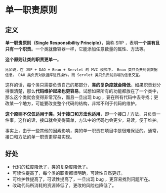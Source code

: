 # 单一职责原则
## 定义
**单一职责原则（Single Responsibility Principle）**，简称 SRP ，表明**一个类有且只有一个职责**。一个类就像容器一样，它能添加任意数量的属性、方法等。

**这个原则让类的职责更单一**。

    比如说，在 JSP + DAO + Bean + Servlet 的 MVC 模式中， Bean 类只负责封装数据信息， DAO 类负责对数据库进行操作，而 Servlet 类只负责前后端的信息交互。

这样的话，每个类只需要负责自己的那部分，**类的复杂度就会降低**。如果职责划分得很清楚，那么**代码维护起来也更容易**。试想如果所有的功能都放在了一个类中，那么这个类就会变得非常冗杂，而且一旦出现 bug ，要在所有代码中去寻找；更改某一个地方，可能要改变整个代码的结构，非常不利于代码的维护。

**这个原则不仅仅适用于类，对于接口和方法也适用**，即一个接口 / 方法，只负责一件事。这样的话，接口就会变得简单，方法中的代码也会更少，易读，便于维护。

事实上，由于一些其他的因素影响，类的单一职责在项目中是很难保证的。通常，接口和方法的单一职责更容易实现。

## 好处
- 代码的粒度降低了，类的复杂度降低了。
- 可读性提高了，每个类的职责都很明确，可读性自然更好。
- 可维护性提高了，可读性提高了，一旦出现 bug ，更容易找到问题所在。
- 改动代码所消耗的资源降低了，更改的风险也降低了。
